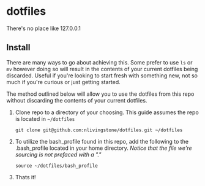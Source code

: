 
# dotfiles

There's no place like 127.0.0.1

## Install

There are many ways to go about achieving this. Some prefer to use `ls` or `mv` however doing so will result in the contents of your current dotfiles being discarded. Useful if you're looking to start fresh with something new, not so much if you're curious or just getting started. 

The method outlined below will allow you to use the dotfiles from this repo without discarding the contents of your current dotfiles.

1. Clone repo to a directory of your choosing. This guide assumes the repo is located in `~/dotfiles`
    ```
    git clone git@github.com:nlivingstone/dotfiles.git ~/dotfiles
    ```

2. To utilize the bash_profile found in this repo, add the following to the .bash_profile located in your home directory. _Notice that the file we're sourcing is not prefaced with a "."_
    ```
    source ~/dotfiles/bash_profile
    ```
3. Thats it! 